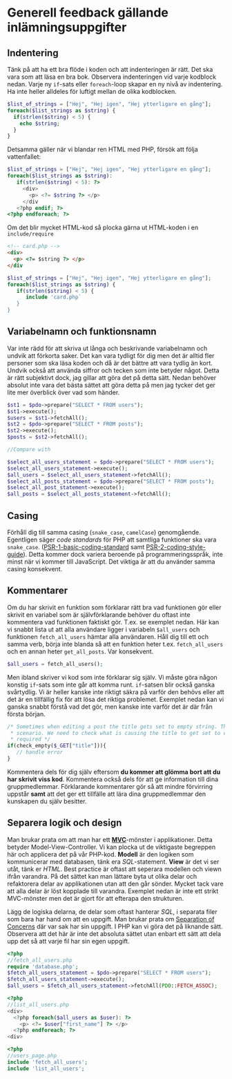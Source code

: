 # Generell feedback gällande inlämningsuppgifter

## Indentering

Tänk på att ha ett bra flöde i koden och att indenteringen är rätt. Det ska vara som att läsa en bra bok. Observera indenteringen vid varje kodblock nedan. Varje ny `if`-sats eller `foreach`-loop skapar en ny nivå av indentering. Ha inte heller alldeles för luftigt mellan de olika kodblocken.

```php
$list_of_strings = ["Hej", "Hej igen", "Hej ytterligare en gång"];
foreach($list_strings as $string) {
  if(strlen($string) < 5) {
    echo $string;
  }
}
```

Detsamma gäller när vi blandar ren HTML med PHP, försök att följa vattenfallet:

```php
$list_of_strings = ["Hej", "Hej igen", "Hej ytterligare en gång"];
foreach($list_strings as $string): 
   if(strlen($string) < 5): ?>
     <div>
       <p> <?= $string ?> </p>
     </div
   <?php endif; ?>
<?php endforeach; ?>
```

Om det blir mycket HTML-kod så plocka gärna ut HTML-koden i en `include/require`

```html
<!-- card.php -->
<div>
  <p> <?= $string ?> </p>
</div
```

```php
$list_of_strings = ["Hej", "Hej igen", "Hej ytterligare en gång"];
foreach($list_strings as $string) {
   if(strlen($string) < 5) {
      include 'card.php`
   }
}
```

## Variabelnamn och funktionsnamn

Var inte rädd för att skriva ut långa och beskrivande variabelnamn och undvik att förkorta saker. Det kan vara tydligt för dig men det är alltid fler personer som ska läsa koden och då är det bättre att vara tydlig än kort. Undvik också att använda siffror och tecken som inte betyder något. Detta är rätt subjektivt dock, jag gillar att göra det på detta sätt. Nedan behöver absolut inte vara det bästa sättet att göra detta på men jag tycker det ger lite mer överblick över vad som händer.

```php
$st1 = $pdo->prepare("SELECT * FROM users");
$st1->execute();
$users = $st1->fetchAll();
$st2 = $pdo->prepare("SELECT * FROM posts");
$st2->execute();
$posts = $st2->fetchAll();

//Compare with

$select_all_users_statement = $pdo->prepare("SELECT * FROM users");
$select_all_users_statement->execute();
$all_users = $select_all_users_statement->fetchAll();
$select_all_posts_statement = $pdo->prepare("SELECT * FROM posts");
$select_all_post_statement->execute();
$all_posts = $select_all_posts_statement->fetchAll();
```

## Casing

Förhåll dig till samma casing (`snake_case`, `camelCase`) genomgående. Egentligen säger *code standards* för PHP att samtliga funktioner ska vara `snake_case`. ([PSR-1-basic-coding-standard](https://github.com/php-fig/fig-standards/blob/master/accepted/PSR-1-basic-coding-standard.md) samt [PSR-2-coding-style-guide](https://github.com/php-fig/fig-standards/blob/master/accepted/PSR-2-coding-style-guide.md)). Detta kommer dock variera beroende på programmeringsspråk, inte minst när vi kommer till JavaScript. Det viktiga är att du använder samma casing konsekvent.

## Kommentarer

Om du har skrivit en funktion som förklarar rätt bra vad funktionen gör eller skrivit en variabel som är självförklarande behöver du oftast inte kommentera vad funktionen faktiskt gör. T.ex. se exemplet nedan. Här kan vi snabbt lista ut att alla användare ligger i variabeln `$all_users` och funktionen `fetch_all_users` hämtar alla användaren. Håll dig till ett och samma verb, börja inte blanda så att en funktion heter t.ex. `fetch_all_users` och en annan heter `get_all_posts`. Var konsekvent.

```php
$all_users = fetch_all_users();
```

Men ibland skriver vi kod som inte förklarar sig själv. Vi måste göra någon konstig `if`-sats som inte går att komma runt. `if`-satsen blir också ganska svårtydlig. Vi är heller kanske inte riktigt säkra på varför den behövs eller att det är en tillfällig fix för att lösa det riktiga problemet. Exemplet nedan kan vi ganska snabbt förstå vad det gör, men kanske inte varför det är där från första början.

```php
/* Sometimes when editing a post the title gets set to empty string. This is a way to handle that
 * scenario. We need to check what is causing the title to get set to empty but for now this code is
 * required */
if(check_empty($_GET["title"])){
   // handle error
}
```

Kommentera dels för dig själv eftersom **du kommer att glömma bort att du har skrivit viss kod**. Kommentera också dels för att ge information till dina gruppmedlemmar. Förklarande kommentarer gör så att mindre förvirring uppstår **samt** att det ger ett tillfälle att lära dina gruppmedlemmar den kunskapen du själv besitter.

## Separera logik och design

Man brukar prata om att man har ett **[MVC](https://en.wikipedia.org/wiki/Model%E2%80%93view%E2%80%93controller)**-mönster i applikationer. Detta betyder Model-View-Controller. Vi kan plocka ut de viktigaste begreppen här och applicera det på vår PHP-kod. **Modell** är den logiken som kommunicerar med databasen, tänk era _SQL_-statement. **View** är det vi ser utåt, tänk er _HTML_. Best practice är oftast att seperara modellen och viewn ifrån varandra. På det sättet kan man lättare byta ut olika delar och refaktorera delar av applikationen utan att den går sönder. Mycket tack vare att alla delar är löst kopplade till varandra. Exemplet nedan är inte ett strikt MVC-mönster men det är gjort för att efterapa den strukturen.

Lägg de logiska delarna, de delar som oftast hanterar _SQL_, i separata filer som bara har hand om att en uppgift. Man brukar prata om [Separation of Concerns](https://en.wikipedia.org/wiki/Separation_of_concerns) där var sak har sin uppgift. I PHP kan vi göra det på liknande sätt. Observera att det här är inte det absoluta sättet utan enbart ett sätt att dela upp det så att varje fil har sin egen uppgift.

```php
<?php
//fetch_all_users.php
require 'database.php';
$fetch_all_users_statement = $pdo->prepare("SELECT * FROM users");
$fetch_all_users_statement->execute();
$all_users = $fetch_all_users_statement->fetchAll(PDO::FETCH_ASSOC);
```

```php
<?php
//list_all_users.php
<div>
  <?php foreach($all_users as $user): ?>
    <p> <?= $user["first_name"] ?> </p>
  <?php endforeach; ?>
<div>
```

```php
<?php
//users_page.php
include 'fetch_all_users';
include 'list_all_users';
```
